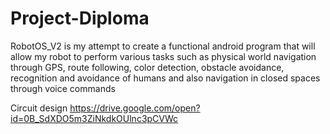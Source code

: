 # Project-Diploma
RobotOS_V2 is my attempt to create a functional android program that will allow my robot to perform various tasks such as physical world navigation through GPS, route following, color detection, obstacle avoidance, recognition and avoidance of humans and also navigation in closed spaces through voice commands

Circuit design
https://drive.google.com/open?id=0B_SdXDO5m3ZiNkdkOUlnc3pCVWc
